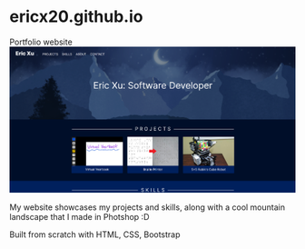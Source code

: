 # ericx20.github.io
Portfolio website
![screenshot](https://raw.githubusercontent.com/ericx20/ericx20.github.io/master/assets/img/screenshot.png)

My website showcases my projects and skills, along with a cool mountain landscape that I made in Photshop :D

Built from scratch with HTML, CSS, Bootstrap
